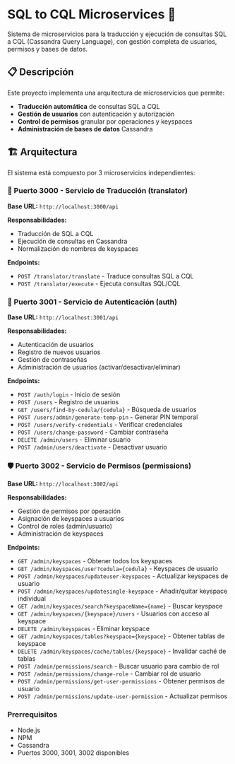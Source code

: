 # SQL to CQL Microservices 🚀

Sistema de microservicios para la traducción y ejecución de consultas SQL a CQL (Cassandra Query Language), con gestión completa de usuarios, permisos y bases de datos.

## 📋 Descripción

Este proyecto implementa una arquitectura de microservicios que permite:
- **Traducción automática** de consultas SQL a CQL
- **Gestión de usuarios** con autenticación y autorización
- **Control de permisos** granular por operaciones y keyspaces
- **Administración de bases de datos** Cassandra

## 🏗️ Arquitectura

El sistema está compuesto por 3 microservicios independientes:

### 🔄 Puerto 3000 - Servicio de Traducción (translator)
**Base URL:** `http://localhost:3000/api`

**Responsabilidades:**
- Traducción de SQL a CQL
- Ejecución de consultas en Cassandra
- Normalización de nombres de keyspaces

**Endpoints:**
- `POST /translator/translate` - Traduce consultas SQL a CQL
- `POST /translator/execute` - Ejecuta consultas SQL/CQL

### 🔐 Puerto 3001 - Servicio de Autenticación (auth)
**Base URL:** `http://localhost:3001/api`

**Responsabilidades:**
- Autenticación de usuarios
- Registro de nuevos usuarios
- Gestión de contraseñas
- Administración de usuarios (activar/desactivar/eliminar)

**Endpoints:**
- `POST /auth/login` - Inicio de sesión
- `POST /users` - Registro de usuarios
- `GET /users/find-by-cedula/{cedula}` - Búsqueda de usuarios
- `POST /users/admin/generate-temp-pin` - Generar PIN temporal
- `POST /users/verify-credentials` - Verificar credenciales
- `POST /users/change-password` - Cambiar contraseña
- `DELETE /admin/users` - Eliminar usuario
- `POST /admin/users/deactivate` - Desactivar usuario

### 🛡️ Puerto 3002 - Servicio de Permisos (permissions)
**Base URL:** `http://localhost:3002/api`

**Responsabilidades:**
- Gestión de permisos por operación
- Asignación de keyspaces a usuarios
- Control de roles (admin/usuario)
- Administración de keyspaces

**Endpoints:**
- `GET /admin/keyspaces` - Obtener todos los keyspaces
- `GET /admin/keyspaces/user?cedula={cedula}` - Keyspaces de usuario
- `POST /admin/keyspaces/updateuser-keyspaces` - Actualizar keyspaces de usuario
- `POST /admin/keyspaces/updatesingle-keyspace` - Añadir/quitar keyspace individual
- `GET /admin/keyspaces/search?keyspaceName={name}` - Buscar keyspace
- `GET /admin/keyspaces/{keyspace}/users` - Usuarios con acceso al keyspace
- `DELETE /admin/keyspaces` - Eliminar keyspace
- `GET /admin/keyspaces/tables?keyspace={keyspace}` - Obtener tablas de keyspace
- `DELETE /admin/keyspaces/cache/tables/{keyspace}` - Invalidar caché de tablas
- `POST /admin/permissions/search` - Buscar usuario para cambio de rol
- `POST /admin/permissions/change-role` - Cambiar rol de usuario
- `POST /admin/permissions/get-user-permissions` - Obtener permisos de usuario
- `POST /admin/permissions/update-user-permission` - Actualizar permisos

### Prerrequisitos
- Node.js 
- NPM 
- Cassandra
- Puertos 3000, 3001, 3002 disponibles


